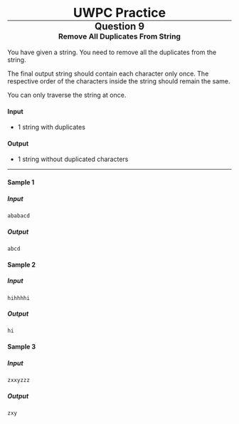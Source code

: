 <div align="center" >
    <h1 style="margin:0px"> UWPC Practice </h1>
    <hr style="margin:0px">
    <h2 style="margin:0px"> Question 9 </h2>
    <h3 style="margin:0px"> Remove All Duplicates From String</h3>
</div>
<br>
You have given a string. You need to remove all the duplicates from the string.

The final output string should contain each character only once. The respective order of the characters inside the string should remain the same.

You can only traverse the string at once.
#### Input
 - 1 string with duplicates

#### Output
 - 1 string without duplicated characters

<hr>

#### Sample 1
##### Input
```
ababacd
```
##### Output
```
abcd
```

#### Sample 2
##### Input
```
hihhhhi
```
##### Output
```
hi
```

#### Sample 3
##### Input
```
zxxyzzz
```
##### Output
```
zxy
```
